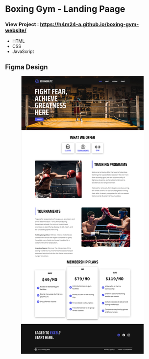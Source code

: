 
# Boxing Gym - Landing Paage

### View Project : https://h4m24-a.github.io/boxing-gym-website/

- HTML 
- CSS
- JavaScript



## Figma Design

 <img loading="lazy"  style="display: block; margin: 0 auto" width="400px" height="auto" src="/assets/images/Boxing Gym design.png" alt="boxing gym figma design" />


